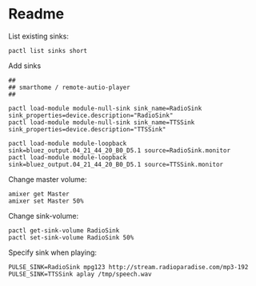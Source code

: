 # Readme

List existing sinks:
```
pactl list sinks short
```

Add sinks
```
##
## smarthome / remote-autio-player
##

pactl load-module module-null-sink sink_name=RadioSink sink_properties=device.description="RadioSink"
pactl load-module module-null-sink sink_name=TTSSink sink_properties=device.description="TTSSink"

pactl load-module module-loopback sink=bluez_output.04_21_44_20_B0_D5.1 source=RadioSink.monitor
pactl load-module module-loopback sink=bluez_output.04_21_44_20_B0_D5.1 source=TTSSink.monitor
```

Change master volume:
```
amixer get Master
amixer set Master 50%
```

Change sink-volume:
```
pactl get-sink-volume RadioSink
pactl set-sink-volume RadioSink 50%
```

Specify sink when playing:
```
PULSE_SINK=RadioSink mpg123 http://stream.radioparadise.com/mp3-192
PULSE_SINK=TTSSink aplay /tmp/speech.wav
```